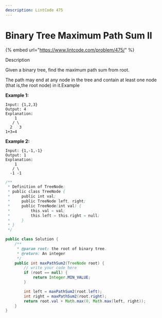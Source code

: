 ```yaml
---
description: LintCode 475
---
```


# Binary Tree Maximum Path Sum II

{% embed url="https://www.lintcode.com/problem/475/" %}



Description

Given a binary tree, find the maximum path sum from root.

The path may end at any node in the tree and contain at least one node (that is,the root node) in it.Example

**Example 1:**

```
Input: {1,2,3}
Output: 4
Explanation:
    1
   / \
  2   3
1+3=4
```

**Example 2:**

```
Input: {1,-1,-1}
Output: 1
Explanation:
    1
   / \
  -1 -1
```

```java
/**
 * Definition of TreeNode:
 * public class TreeNode {
 *     public int val;
 *     public TreeNode left, right;
 *     public TreeNode(int val) {
 *         this.val = val;
 *         this.left = this.right = null;
 *     }
 * }
 */

public class Solution {
    /**
     * @param root: the root of binary tree.
     * @return: An integer
     */
    public int maxPathSum2(TreeNode root) {
        // write your code here
        if (root == null) {
            return Integer.MIN_VALUE;
        }

        int left = maxPathSum2(root.left);
        int right = maxPathSum2(root.right);
        return root.val + Math.max(0, Math.max(left, right));
    }
}
```
